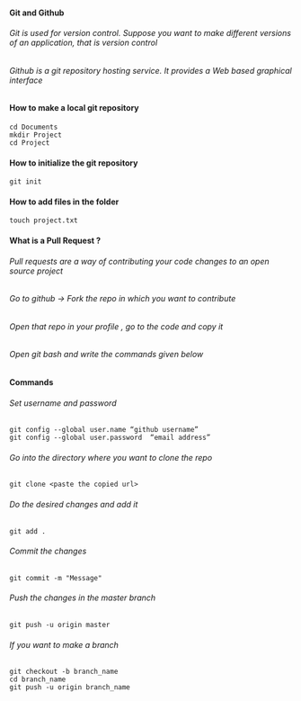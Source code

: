 #### Git and Github

###### Git is used for version control. Suppose you want to make different versions of an application, that is version control

###### Github is a git repository hosting service. It provides a Web based graphical interface

#### How to make a local git repository 
````
cd Documents
mkdir Project 
cd Project 
````
#### How to initialize the git repository
````
git init 
````
#### How to add files in the folder
````
touch project.txt
````
#### What is a Pull Request ?

###### Pull requests are a way of contributing your code changes to an open source project
###### Go to github -> Fork the repo in which you want to contribute
###### Open that repo in your profile , go to the code and copy it
###### Open git bash and write the commands given below 

#### Commands 
###### Set username and password 
````
git config --global user.name “github username”
git config --global user.password  “email address”
````
###### Go into the directory where you want to clone the repo
````
git clone <paste the copied url>
````
###### Do the desired changes and add it 
````
git add .
````
###### Commit the changes 
````
git commit -m "Message"
````
###### Push the changes in the master branch
````
git push -u origin master 
````
###### If you want to make a branch 
````
git checkout -b branch_name
cd branch_name
git push -u origin branch_name
````


